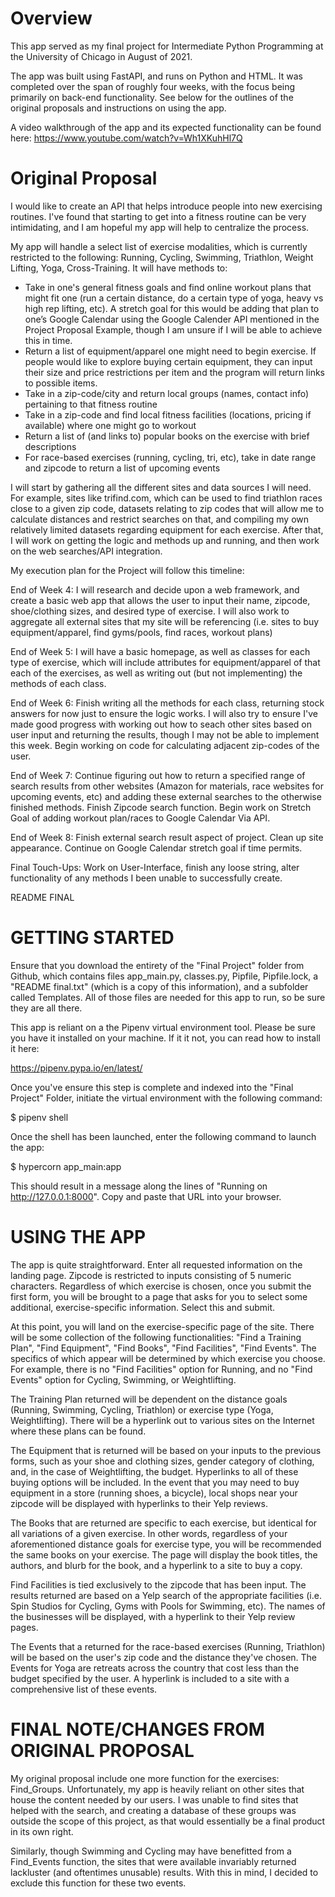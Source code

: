 # Overview

This app served as my final project for Intermediate Python Programming at the University of Chicago in August of 2021.

The app was built using FastAPI, and runs on Python and HTML. It was completed over the span of roughly four weeks, with the focus being primarily on back-end functionality. See below for the outlines of the original proposals and instructions on using the app.

A video walkthrough of the app and its expected functionality can be found here: https://www.youtube.com/watch?v=Wh1XKuhHl7Q

# Original Proposal

 I would like to create an API that helps introduce people into new exercising routines. I've found that starting to get into a fitness routine can be very intimidating, and I am hopeful my app will help to centralize the process.

My app will handle a select list of exercise modalities, which is currently restricted to the following: Running, Cycling, Swimming, Triathlon, Weight Lifting, Yoga, Cross-Training. It will have methods to:

- Take in one's general fitness goals and find online workout plans that might fit one (run a certain distance, do a certain type of yoga, heavy vs high rep lifting, etc). A stretch goal for this would be adding that plan to one’s Google Calendar using the Google Calender API mentioned in the Project Proposal Example, though I am unsure if I will be able to achieve this in time.
- Return a list of equipment/apparel one might need to begin exercise. If people would like to explore buying certain equipment, they can input their size and price restrictions per item and the program will return links to possible items.
- Take in a zip-code/city and return local groups (names, contact info) pertaining to that fitness routine
- Take in a zip-code and find local fitness facilities (locations, pricing if available) where one might go to workout
- Return a list of (and links to) popular books on the exercise with brief descriptions
- For race-based exercises (running, cycling, tri, etc), take in date range and zipcode to return a list of upcoming events

I will start by gathering all the different sites and data sources I will need. For example, sites like trifind.com, which can be used to find triathlon races close to a given zip code, datasets relating to zip codes that will allow me to calculate distances and restrict searches on that, and compiling my own relatively limited datasets regarding equipment for each exercise. After that, I will work on  getting the logic and methods up and running, and then work on the web searches/API integration.


My execution plan for the Project will follow this timeline:

End of Week 4: I will research and decide upon a web framework, and create a basic web app that allows the user to input their name, zipcode, shoe/clothing sizes, and desired type of exercise. I will also work to aggregate all external sites that my site will be referencing (i.e. sites to buy equipment/apparel, find gyms/pools, find races, workout plans)

End of Week 5: I will have a basic homepage, as well as classes for each type of exercise, which will include attributes for equipment/apparel of that each of the exercises, as well as writing out (but not implementing) the methods of each class.

End of Week 6: Finish writing all the methods for each class, returning stock answers for now just to ensure the logic works. I will also try to ensure I've made good progress with working out how to seach other sites based on user input and returning the results, though I may not be able to implement this week. Begin working on code for calculating adjacent zip-codes of the user.

End of Week 7: Continue figuring out how to return a specified range of search results from other websites (Amazon for materials, race websites for upcoming events, etc) and adding these external searches to the otherwise finished methods. Finish Zipcode search function. Begin work on Stretch Goal of adding workout plan/races to Google Calendar Via API.

End of Week 8: Finish external search result aspect of project. Clean up site appearance. Continue on Google Calendar stretch goal if time permits.

Final Touch-Ups: Work on User-Interface, finish any loose string, alter functionality of any methods I been unable to successfully create.

README FINAL


# GETTING STARTED

Ensure that you download the entirety of the "Final Project" folder from Github, which contains files app_main.py,
classes.py, Pipfile, Pipfile.lock, a "README final.txt" (which is a copy of this information), and a subfolder called Templates. All of those files are needed for
this app to run, so be sure they are all there.

This app is reliant on a the Pipenv virtual environment tool. Please be sure you have it installed on your
machine. If it it not, you can read how to install it here:

https://pipenv.pypa.io/en/latest/

Once you've ensure this step is complete and indexed into the "Final Project" Folder, initiate the virtual
environment with the following command:

$ pipenv shell


Once the shell has been launched, enter the following command to launch the app:

$ hypercorn app_main:app

This should result in a message along the lines of "Running on http://127.0.0.1:8000". Copy and paste that
URL into your browser.


# USING THE APP

The app is quite straightforward. Enter all requested information on the landing page. Zipcode is
restricted to inputs consisting of 5 numeric characters. Regardless of which exercise is chosen, once you
submit the first form, you will be brought to a page that asks for you to select some additional,
exercise-specific information. Select this and submit.

At this point, you will land on the exercise-specific page of the site. There will be some collection of
the following functionalities: "Find a Training Plan", "Find Equipment", "Find Books", "Find Facilities",
"Find Events". The specifics of which appear will be determined by which exercise you choose. For example,
there is no "Find Facilities" option for Running, and no "Find Events" option for Cycling, Swimming, or
Weightlifting.

The Training Plan returned will be dependent on the distance goals (Running, Swimming, Cycling, Triathlon)
or exercise type (Yoga, Weightlifting). There will be a hyperlink out to various sites on the Internet
where these plans can be found.

The Equipment that is returned will be based on your inputs to the previous forms, such as your shoe and
clothing sizes, gender category of clothing, and, in the case of Weightlifting, the budget. Hyperlinks to
all of these buying options will be included. In the event that you may need to buy equipment in a store
(running shoes, a bicycle), local shops near your zipcode will be displayed with hyperlinks to their Yelp
reviews.

The Books that are returned are specific to each exercise, but identical for all variations of a given
exercise. In other words, regardless of your aforementioned distance goals for exercise type, you will be
recommended the same books on your exercise. The page will display the book titles, the authors, and blurb
for the book, and a hyperlink to a site to buy a copy.

Find Facilities is tied exclusively to the zipcode that has been input. The results returned are based on
a Yelp search of the appropriate facilities (i.e. Spin Studios for Cycling, Gyms with Pools for Swimming,
etc). The names of the businesses will be displayed, with a hyperlink to their Yelp review pages.

The Events that a returned for the race-based exercises (Running, Triathlon) will be based on the user's
zip code and the distance they've chosen. The Events for Yoga are retreats across the country that cost
less than the budget specified by the user. A hyperlink is included to a site with a comprehensive list of
these events. 


# FINAL NOTE/CHANGES FROM ORIGINAL PROPOSAL

My original proposal include one more function for the exercises: Find_Groups. Unfortunately, my app is
heavily reliant on other sites that house the content needed by our users. I was unable to find sites that
helped with the search, and creating a database of these groups was outside the scope of this project, as
that would essentially be a final product in its own right. 

Similarly, though Swimming and Cycling may have benefitted from a Find_Events function, the sites that
were available invariably returned lackluster (and oftentimes unusable) results. With this in mind, I
decided to exclude this function for these two events.






